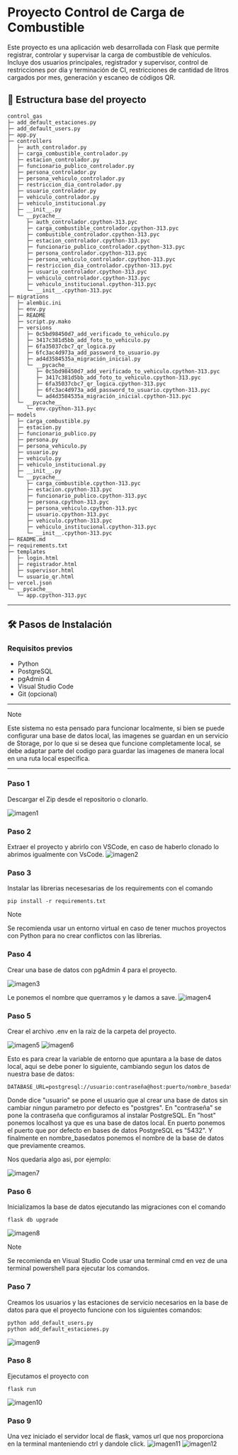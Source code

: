 # Proyecto Control de Carga de Combustible

Este proyecto es una aplicación web desarrollada con Flask que permite registrar, controlar y supervisar la carga de combustible de vehículos. Incluye dos usuarios principales, registrador y supervisor, control de restricciones por día y terminación de CI, restricciones de cantidad de litros cargados por mes, generación y escaneo de códigos QR.

## 📂 Estructura base del proyecto
```
control_gas
├─ add_default_estaciones.py
├─ add_default_users.py
├─ app.py
├─ controllers
│  ├─ auth_controlador.py
│  ├─ carga_combustible_controlador.py
│  ├─ estacion_controlador.py
│  ├─ funcionario_publico_controlador.py
│  ├─ persona_controlador.py
│  ├─ persona_vehiculo_controlador.py
│  ├─ restriccion_dia_controlador.py
│  ├─ usuario_controlador.py
│  ├─ vehiculo_controlador.py
│  ├─ vehiculo_institucional.py
│  ├─ __init__.py
│  └─ __pycache__
│     ├─ auth_controlador.cpython-313.pyc
│     ├─ carga_combustible_controlador.cpython-313.pyc
│     ├─ combustible_controlador.cpython-313.pyc
│     ├─ estacion_controlador.cpython-313.pyc
│     ├─ funcionario_publico_controlador.cpython-313.pyc
│     ├─ persona_controlador.cpython-313.pyc
│     ├─ persona_vehiculo_controlador.cpython-313.pyc
│     ├─ restriccion_dia_controlador.cpython-313.pyc
│     ├─ usuario_controlador.cpython-313.pyc
│     ├─ vehiculo_controlador.cpython-313.pyc
│     ├─ vehiculo_institucional.cpython-313.pyc
│     └─ __init__.cpython-313.pyc
├─ migrations
│  ├─ alembic.ini
│  ├─ env.py
│  ├─ README
│  ├─ script.py.mako
│  ├─ versions
│  │  ├─ 0c5bd98450d7_add_verificado_to_vehiculo.py
│  │  ├─ 3417c381d5bb_add_foto_to_vehiculo.py
│  │  ├─ 6fa35037cbc7_qr_logica.py
│  │  ├─ 6fc3ac4d973a_add_password_to_usuario.py
│  │  ├─ ad4d3584535a_migración_inicial.py
│  │  └─ __pycache__
│  │     ├─ 0c5bd98450d7_add_verificado_to_vehiculo.cpython-313.pyc
│  │     ├─ 3417c381d5bb_add_foto_to_vehiculo.cpython-313.pyc
│  │     ├─ 6fa35037cbc7_qr_logica.cpython-313.pyc
│  │     ├─ 6fc3ac4d973a_add_password_to_usuario.cpython-313.pyc
│  │     └─ ad4d3584535a_migración_inicial.cpython-313.pyc
│  └─ __pycache__
│     └─ env.cpython-313.pyc
├─ models
│  ├─ carga_combustible.py
│  ├─ estacion.py
│  ├─ funcionario_publico.py
│  ├─ persona.py
│  ├─ persona_vehiculo.py
│  ├─ usuario.py
│  ├─ vehiculo.py
│  ├─ vehiculo_institucional.py
│  ├─ __init__.py
│  └─ __pycache__
│     ├─ carga_combustible.cpython-313.pyc
│     ├─ estacion.cpython-313.pyc
│     ├─ funcionario_publico.cpython-313.pyc
│     ├─ persona.cpython-313.pyc
│     ├─ persona_vehiculo.cpython-313.pyc
│     ├─ usuario.cpython-313.pyc
│     ├─ vehiculo.cpython-313.pyc
│     ├─ vehiculo_institucional.cpython-313.pyc
│     └─ __init__.cpython-313.pyc
├─ README.md
├─ requirements.txt
├─ templates
│  ├─ login.html
│  ├─ registrador.html
│  ├─ supervisor.html
│  └─ usuario_qr.html
├─ vercel.json
└─ __pycache__
   └─ app.cpython-313.pyc

```

---

## 🛠️ Pasos de Instalación

### Requisitos previos
- Python
- PostgreSQL
- pgAdmin 4
- Visual Studio Code
- Git (opcional)

---
> [!NOTE]
>Este sistema no esta pensado para funcionar localmente, si bien se puede configurar una base de datos local, las imagenes se guardan en un servicio de Storage, por lo que si se desea que funcione completamente local, se debe adaptar parte del codigo para guardar las imagenes de manera local en una ruta local especifica.

---
### Paso 1
Descargar el Zip desde el repositorio o clonarlo.

![imagen1](docs/imagen1.png)

### Paso 2
Extraer el proyecto y abrirlo con VSCode, en caso de haberlo clonado lo abrimos igualmente con VsCode.
![imagen2](docs/imagen2.png)

### Paso 3
Instalar las librerias necesesarias de los requirements con el comando
```
pip install -r requirements.txt
```
> [!NOTE]
>Se recomienda usar un entorno virtual en caso de tener muchos proyectos con Python para no crear conflictos con las librerias.

### Paso 4
Crear una base de datos con pgAdmin 4 para el proyecto.

![imagen3](docs/imagen3.png)

Le ponemos el nombre que querramos y le damos a save.
![imagen4](docs/imagen4.png)

### Paso 5
Crear el archivo .env en la raiz de la carpeta del proyecto.

![imagen5](docs/imagen5.png)
![imagen6](docs/imagen6.png)

Esto es para crear la variable de entorno que apuntara a la base de datos local, aqui se debe poner lo siguiente, cambiando segun los datos de nuestra base de datos:
```
DATABASE_URL=postgresql://usuario:contraseña@host:puerto/nombre_basedatos
```
Donde dice "usuario" se pone el usuario que al crear una base de datos sin cambiar ningun parametro por defecto es "postgres".
En "contraseña" se pone la contraseña que configuramos al instalar PostgreSQL.
En "host" ponemos localhost ya que es una base de datos local.
En puerto ponemos el puerto que por defecto en bases de datos PostgreSQL es "5432".
Y finalmente en nombre_basedatos ponemos el nombre de la base de datos que previamente creamos.

Nos quedaria algo asi, por ejemplo:

![imagen7](docs/imagen7.png)

### Paso 6
Inicializamos la base de datos ejecutando las migraciones con el comando
```
flask db upgrade
```
![imagen8](docs/imagen8.png)

> [!NOTE]
>Se recomienda en Visual Studio Code usar una terminal cmd en vez de una terminal powershell para ejecutar los comandos.

### Paso 7 
Creamos los usuarios y las estaciones de servicio necesarios en la base de datos para que el proyecto funcione con los siguientes comandos:
```
python add_default_users.py
python add_default_estaciones.py
```
![imagen9](docs/imagen9.png)

### Paso 8
Ejecutamos el proyecto con 
```
flask run
```
![imagen10](docs/imagen10.png)

### Paso 9
Una vez iniciado el servidor local de flask, vamos url que nos proporciona en la terminal manteniendo ctrl y dandole click.
![imagen11](docs/imagen11.png)
![imagen12](docs/imagen12.png)
